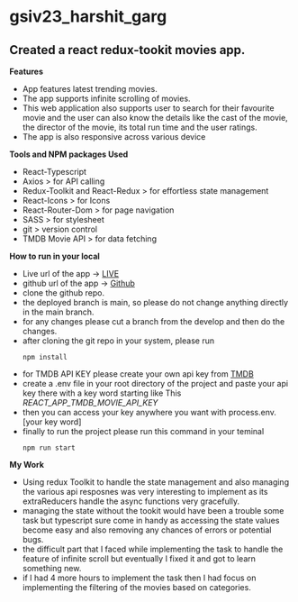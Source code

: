 
# gsiv23_harshit_garg

## Created a react redux-tookit movies app.

**Features**

- App features latest trending movies.
- The app supports infinite scrolling of movies.
- This web application also supports user to search for their favourite movie and the user can also know the details like the cast of the movie, the director of the movie, its total run time and the user ratings.
- The app is also responsive across various device

**Tools and NPM packages Used**

- React-Typescript
- Axios > for API calling
- Redux-Toolkit and React-Redux > for effortless state management
- React-Icons > for Icons
- React-Router-Dom > for page navigation
- SASS > for stylesheet
- git > version control
- TMDB Movie API > for data fetching

**How to run in your local**

- Live url of the app -> [LIVE](https://new-movies-verse.netlify.app/)
- github url of the app -> [Github](https://github.com/harshit118garg/gsiv23_harshit_garg)
- clone the github repo.
- the deployed branch is main, so please do not change anything directly in the main branch. 
- for any changes please cut a branch from the develop and then do the changes.
- after cloning the git repo in your system, please run 
    ```
    npm install
    ```
- for TMDB API KEY please create your own api key from [TMDB](https://developers.themoviedb.org/3/getting-started/introduction)
- create a .env file in your root directory of the project and 
paste your api key there with a key word starting like This
    _REACT_APP_TMDB_MOVIE_API_KEY_
- then you can access your key anywhere you want with process.env.[your key word]
- finally to run the project please run this command in your teminal
    ```
    npm run start
    ```

**My Work**

- Using redux Toolkit to handle the state management and also managing the various api resposnes was very interesting to implement as its extraReducers handle the async functions very gracefully. 
- managing the state without the tookit would have been a trouble some task but typescript sure come in handy as accessing the state values become easy and also removing any chances of errors or potential bugs.
- the difficult part that I faced while implementing the task to handle the feature of infinite scroll but eventually I fixed it and got to learn something new.
- if I had 4 more hours to implement the task then I had focus on implementing the filtering of the movies based on categories.
